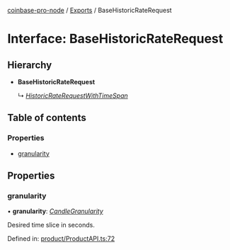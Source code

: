 [coinbase-pro-node](../README.md) / [Exports](../modules.md) / BaseHistoricRateRequest

# Interface: BaseHistoricRateRequest

## Hierarchy

* **BaseHistoricRateRequest**

  ↳ [*HistoricRateRequestWithTimeSpan*](historicraterequestwithtimespan.md)

## Table of contents

### Properties

- [granularity](basehistoricraterequest.md#granularity)

## Properties

### granularity

• **granularity**: [*CandleGranularity*](../enums/candlegranularity.md)

Desired time slice in seconds.

Defined in: [product/ProductAPI.ts:72](https://github.com/bennycode/coinbase-pro-node/blob/a54e177/src/product/ProductAPI.ts#L72)
